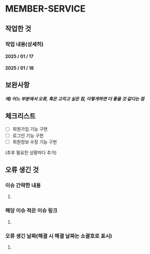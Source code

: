 # MEMBER-SERVICE

## 작업한 것
### 작업 내용(상세히)

#### 2025 / 01 / 17

#### 2025 / 01 / 18


## 보완사항
##### 예) 어느 부분에서 오류, 혹은 고치고 싶은 점, 이렇게하면 더 좋을 것 같다는 점


## 체크리스트
- [ ] 회원가입 기능 구현
- [ ] 로그인 기능 구현
- [ ] 회원정보 수정 기능 구현

(추후 필요한 상황마다 추가)

## 오류 생긴 것

### 이슈 간략한 내용
1. 

### 해당 이슈 적은 이슈 링크
1. 

### 오류 생긴 날짜(해결 시 해결 날짜는 소괄호로 표시)
1. 
